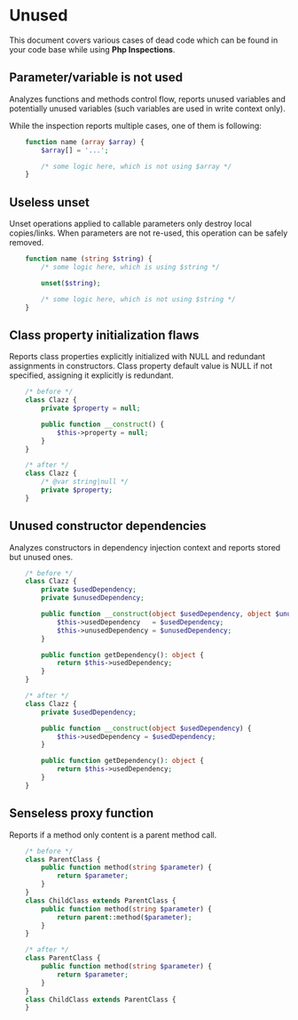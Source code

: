 # Unused

This document covers various cases of dead code which can be found in your code base while using **Php Inspections**.

## Parameter/variable is not used

Analyzes functions and methods control flow, reports unused variables and potentially unused variables (such
variables are used in write context only).

While the inspection reports multiple cases, one of them is following:

```php
    function name (array $array) {
        $array[] = '...';

        /* some logic here, which is not using $array */
    }
```

## Useless unset

Unset operations applied to callable parameters only destroy local copies/links. When parameters are not re-used, 
this operation can be safely removed.

```php
    function name (string $string) {
        /* some logic here, which is using $string */

        unset($string);

        /* some logic here, which is not using $string */
    }
```

## Class property initialization flaws

Reports class properties explicitly initialized with NULL and redundant assignments in constructors.
Class property default value is NULL if not specified, assigning it explicitly is redundant.

```php
    /* before */
    class Clazz {
        private $property = null;

        public function __construct() {
            $this->property = null;
        }
    }

    /* after */
    class Clazz {
        /* @var string|null */
        private $property;
    }
```

## Unused constructor dependencies

Analyzes constructors in dependency injection context and reports stored but unused ones.

```php
    /* before */
    class Clazz {
        private $usedDependency;
        private $unusedDependency;

        public function __construct(object $usedDependency, object $unusedDependency) {
            $this->usedDependency   = $usedDependency;
            $this->unusedDependency = $unusedDependency;
        }

        public function getDependency(): object {
            return $this->usedDependency;
        }
    }

    /* after */
    class Clazz {
        private $usedDependency;

        public function __construct(object $usedDependency) {
            $this->usedDependency = $usedDependency;
        }

        public function getDependency(): object {
            return $this->usedDependency;
        }
    }
```

## Senseless proxy function

Reports if a method only content is a parent method call.

```php
    /* before */
    class ParentClass {
        public function method(string $parameter) {
            return $parameter;
        }
    }
    class ChildClass extends ParentClass {
        public function method(string $parameter) {
            return parent::method($parameter);
        }
    }

    /* after */
    class ParentClass {
        public function method(string $parameter) {
            return $parameter;
        }
    }
    class ChildClass extends ParentClass {
    }
```